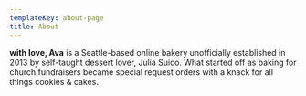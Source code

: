 ```yaml
---
templateKey: about-page
title: About
---
```

**with love, Ava** is a Seattle-based online bakery unofficially established in 2013 by self-taught dessert lover, Julia Suico. What started off as baking for church fundraisers became special request orders with a knack for all things cookies & cakes.

